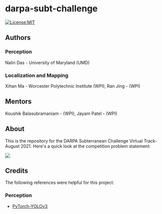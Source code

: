 # darpa-subt-challenge
[![License:MIT](https://img.shields.io/badge/License-MIT-green.svg)](https://github.com/nalindas9/darpa-subt-challenge/blob/master/LICENSE)
## Authors
### Perception
Nalin Das - University of Maryland (UMD)
### Localization and Mapping
Xihan Ma - Worcester Polytechnic Institute (WPI), Ran Jing - (WPI)
## Mentors
Koushik Balasubramaniam - (WPI), Jayam Patel - (WPI)
## About
This is the repository for the DARPA Subterranean Challenge Virtual Track- August 2021. Here's a quick look at the competition problem statement:

[![](http://img.youtube.com/vi/gSMiLLx8Y0Y/0.jpg)](http://www.youtube.com/watch?v=gSMiLLx8Y0Y "")

## Credits
The following references were helpful for this project:
### Perception
- [PyTorch-YOLOv3](https://github.com/eriklindernoren/PyTorch-YOLOv3)
